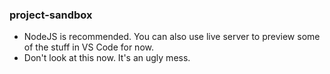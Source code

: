 ### project-sandbox
- NodeJS is recommended. You can also use live server to preview some of the stuff in VS Code for now.
- Don't look at this now. It's an ugly mess.
